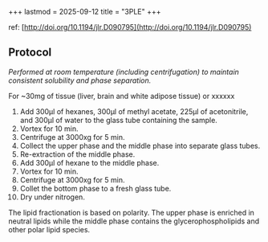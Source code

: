 +++
lastmod = 2025-09-12
title = "3PLE"
+++

ref: [http://doi.org/10.1194/jlr.D090795](http://doi.org/10.1194/jlr.D090795)

## Protocol

*Performed at room temperature (including centrifugation) to maintain consistent solubility and phase separation.*

For ~30mg of tissue (liver, brain and white adipose tissue) or xxxxxx

1. Add 300μl of hexanes, 300μl of methyl acetate, 225μl of acetonitrile, and 300μl of water to the glass tube containing the sample.
2. Vortex for 10 min.
3. Centrifuge at 3000xg for 5 min.
4. Collect the upper phase and the middle phase into separate glass tubes.
5. Re-extraction of the middle phase.
6. Add 300μl of hexane to the middle phase.
7. Vortex for 10 min.
8. Centrifuge at 3000xg for 5 min.
9. Collet the bottom phase to a fresh glass tube.
10. Dry under nitrogen.

The lipid fractionation is based on polarity. The upper phase is enriched in neutral lipids while the middle phase contains the glycerophospholipids and other polar lipid species.
